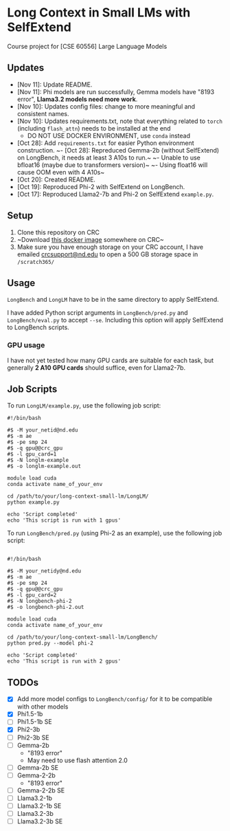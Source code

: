 # Long Context in Small LMs with SelfExtend

Course project for [CSE 60556] Large Language Models

## Updates

- \[Nov 11\]: Update README.
- \[Nov 11\]: Phi models are run successfully, Gemma models have "8193 error", **Llama3.2 models need more work**.
- \[Nov 10\]: Updates config files: change to more meaningful and consistent names.
- \[Nov 10\]: Updates requirements.txt, note that everything related to `torch` (including `flash_attn`) needs to be installed at the end
	- DO NOT USE DOCKER ENVIRONMENT, use `conda` instead
- \[Oct 28\]: Add `requirements.txt` for easier Python environment construction.
~- \[Oct 28\]: Repreduced Gemma-2b (without SelfExtend) on LongBench, it needs at least 3 A10s to run.~
	~- Unable to use bfloat16 (maybe due to transformers version)~
	~- Using float16 will cause OOM even with 4 A10s~
- \[Oct 20\]: Created README.
- \[Oct 19\]: Reproduced Phi-2 with SelfExtend on LongBench.
- \[Oct 17\]: Reproduced Llama2-7b and Phi-2 on SelfExtend `example.py`.

## Setup

1. Clone this repository on CRC
2. ~Download [this docker image](https://hub.docker.com/r/hoytjin/selfextend_docker/tags) somewhere on CRC~
3. Make sure you have enough storage on your CRC account, I have emailed crcsupport@nd.edu to open a 500 GB storage space in `/scratch365/`

## Usage

`LongBench` and `LongLM` have to be in the same directory to apply SelfExtend.

I have added Python script arguments in `LongBench/pred.py` and `LongBench/eval.py` to accept `--se`. Including this option will apply SelfExtend to LongBench scripts.

### GPU usage

I have not yet tested how many GPU cards are suitable for each task, but generally **2 A10 GPU cards** should suffice, even for Llama2-7b.

## Job Scripts

To run `LongLM/example.py`, use the following job script:
```
#!/bin/bash

#$ -M your_netid@nd.edu
#$ -m ae
#$ -pe smp 24
#$ -q gpu@@crc_gpu
#$ -l gpu_card=1
#$ -N longlm-example
#$ -o longlm-example.out

module load cuda
conda activate name_of_your_env

cd /path/to/your/long-context-small-lm/LongLM/
python example.py

echo 'Script completed'
echo 'This script is run with 1 gpus'
```

To run `LongBench/pred.py` (using Phi-2 as an example), use the following job script:
```

#!/bin/bash

#$ -M your_netidy@nd.edu
#$ -m ae
#$ -pe smp 24
#$ -q gpu@@crc_gpu
#$ -l gpu_card=2
#$ -N longbench-phi-2
#$ -o longbench-phi-2.out

module load cuda
conda activate name_of_your_env

cd /path/to/your/long-context-small-lm/LongBench/
python pred.py --model phi-2

echo 'Script completed'
echo 'This script is run with 2 gpus'

```

## TODOs

- [x] Add more model configs to `LongBench/config/` for it to be compatible with other models
- [x] Phi1.5-1b
- [ ] Phi1.5-1b SE
- [x] Phi2-3b
- [ ] Phi2-3b SE
- [ ] Gemma-2b
	- "8193 error"
	- May need to use flash attention 2.0
- [ ] Gemma-2b SE
- [ ] Gemma-2-2b
	- "8193 error"
- [ ] Gemma-2-2b SE
- [ ] Llama3.2-1b
- [ ] Llama3.2-1b SE
- [ ] Llama3.2-3b
- [ ] Llama3.2-3b SE
